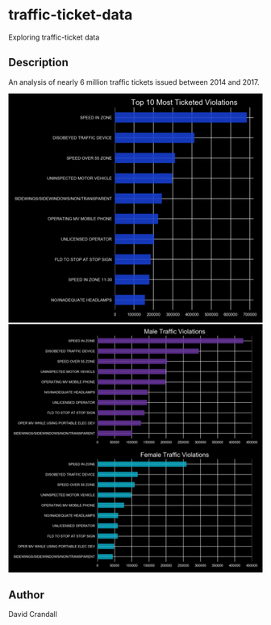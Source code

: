 # traffic-ticket-data
Exploring traffic-ticket data

## Description
An analysis of nearly 6 million traffic tickets issued between 2014 and 2017.

![Top 10 Traffic Violations](https://github.com/dacrands/traffic-ticket-data/blob/master/top-10-violations.png)
![Traffic Tickets by Gender](https://github.com/dacrands/traffic-ticket-data/blob/master/gender-bar.jpg)

## Author
David Crandall
